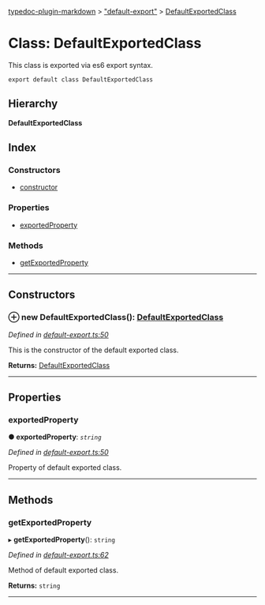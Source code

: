 [typedoc-plugin-markdown](../README.md) > ["default-export"](../modules/_default_export_.md) > [DefaultExportedClass](../classes/_default_export_.defaultexportedclass.md)

# Class: DefaultExportedClass

This class is exported via es6 export syntax.

    export default class DefaultExportedClass

## Hierarchy

**DefaultExportedClass**

## Index

### Constructors

* [constructor](_default_export_.defaultexportedclass.md#constructor)

### Properties

* [exportedProperty](_default_export_.defaultexportedclass.md#exportedproperty)

### Methods

* [getExportedProperty](_default_export_.defaultexportedclass.md#getexportedproperty)

---

## Constructors

<a id="constructor"></a>

### ⊕ **new DefaultExportedClass**(): [DefaultExportedClass](_default_export_.defaultexportedclass.md)

*Defined in [default-export.ts:50](https://github.com/tgreyjs/typedoc-plugin-markdown/blob/master/test/src/default-export.ts#L50)*

This is the constructor of the default exported class.

**Returns:** [DefaultExportedClass](_default_export_.defaultexportedclass.md)

---

## Properties

<a id="exportedproperty"></a>

###  exportedProperty

**●  exportedProperty**:  *`string`* 

*Defined in [default-export.ts:50](https://github.com/tgreyjs/typedoc-plugin-markdown/blob/master/test/src/default-export.ts#L50)*

Property of default exported class.

___

## Methods

<a id="getexportedproperty"></a>

###  getExportedProperty

▸ **getExportedProperty**(): `string`

*Defined in [default-export.ts:62](https://github.com/tgreyjs/typedoc-plugin-markdown/blob/master/test/src/default-export.ts#L62)*

Method of default exported class.

**Returns:** `string`

___

